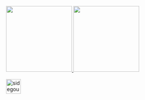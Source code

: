 <div>
  <a href="https://github.com/sidegouth">
    <img height="180em" src="https://github-readme-stats.vercel.app/api?username=sidegouth&show_icons=false&theme=dracula&include_all_commits=true&count_private=true"/>
    <img height="180em" src="https://github-readme-stats.vercel.app/api/top-langs/?username=sidegouth&layout=compact&langs_count=16&theme=dark"/>
</div>

<div style="display: inline_block"><br>
  <img align="center" alt="sidegouth" width="40" src="https://raw.githubusercontent.com/devicon/master/icons/linux/linux-original.svg"/>
  
<div/>
